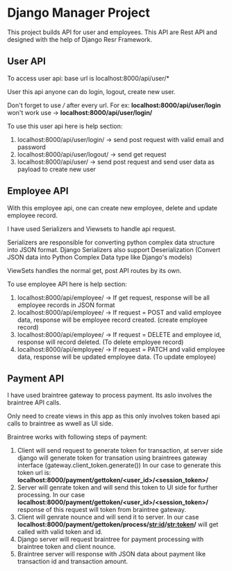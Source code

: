 # Django Manager Project

This project builds API for user and employees. This API are Rest API and designed with the help of Django Resr Framework.

## User API

To access user api: base url is localhost:8000/api/user/*

User this api anyone can do login, logout, create new user.

Don't forget to use */* after every url. For ex: **localhost:8000/api/user/login** won't work use -> **localhost:8000/api/user/login/**

To use this user api here is help section:

1. localhost:8000/api/user/login/ -> send post request with valid email and password
2. localhost:8000/api/user/logout/ -> send get request
3. localhost:8000/api/user/ -> send post request and send user data as payload to create new user

## Employee API

With this employee api, one can create new employee, delete and update employee record.

I have used Serializers and Viewsets to handle api request. 

Serializers are responsible for converting python complex data structure into JSON format. Django Serializers also support Deserialization (Convert JSON data into Python Complex Data type like Django's models)

ViewSets handles the normal get, post API routes by its own.

To use employee API here is help section:

1. localhost:8000/api/employee/ -> If get request, response will be all employee records in JSON format
2. localhost:8000/api/employee/ -> If request = POST and valid employee data, response will be employee record created. (create employee record)
3. localhost:8000/api/employee/ -> If request = DELETE and employee id, response will record deleted. (To delete employee record)
4. localhost:8000/api/employee/ -> If request = PATCH and valid employee data, response will be updated employee data. (To update employee)

## Payment API

I have used braintree gateway to process payment. Its aslo involves the braintree API calls.

Only need to create views in this app as this only involves token based api calls to braintree as wwell as UI side.

Braintree works with following steps of payment:

1. Client will send request to generate token for transaction, at server side django will generate token for transation using braintrees gateway interface (gateway.client_token.generate()) In our case to generate this token url is: **localhost:8000/payment/gettoken/<user_id>/<session_token>/**
2. Server will genrate token and will send this token to UI side for further processing. In our case **localhost:8000/payment/gettoken/<user_id>/<session_token>/** response of this request will token from braintree gateway.
3. Client will genrate nounce and will send it to server. In our case **localhost:8000/payment/gettoken/process/<str:id>/<str:token>/** will get called with valid token and id.
4. Django server will request braintree for payment processing with braintree token and client nounce.
5. Braintree server will response with JSON data about payment like transaction id and transaction amount.
